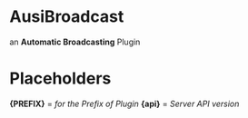 # AusiBroadcast
an **Automatic Broadcasting** Plugin


# Placeholders
**{PREFIX}** = *for the Prefix of Plugin*
**{api}** = *Server API version*
